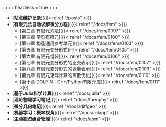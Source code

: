 +++
headless = true
+++


- [**站点维护记录**]({{< relref "/posts" >}})
- [**有限元法自动求解微分方程**]({{< relref "/docs/fem" >}})   
    - [第二章 有限元方法]({{< relref "/docs/fem/0097" >}})  
    - [第三章 常见有限元]({{< relref "/docs/fem/0100" >}})   
    - [第四章 构造通用参考单元]({{< relref "/docs/fem/0103" >}})    
    - [第五章 有限元变分形式]({{< relref "/docs/fem/0105" >}})   
    - [第六章 有限元组装]({{< relref "/docs/fem/0106" >}})   
    - [第七章 有限元变分形式的正交表示]({{< relref "/docs/fem/0107" >}})   
    - [第八章 有限元变分形式的张量表示]({{< relref "/docs/fem/0109" >}})    
    - [第九章 有限元矩阵计算的离散优化]({{< relref "/docs/fem/0110" >}})    
    - [第十章 DOLFIN：C++/Python有限元库]({{< relref "/docs/fem/0111" >}})    
- [**基于Julia科学计算**]({{< relref "/docs/julia" >}})   
- [**理论物理学习笔记**]({{< relref "/docs/theophy" >}})  
- [**微分几何笔记**]({{< relref "/docs/diffgeo" >}})
- [**机器学习：概率视角**]({{< relref "/docs/mlapp" >}})
- [**主动投资组合管理**]({{< relref "/docs/apm" >}})







